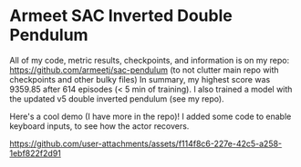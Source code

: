 # Armeet SAC Inverted Double Pendulum

All of my code, metric results, checkpoints, and information is on my repo: https://github.com/armeetj/sac-pendulum (to not clutter main repo with checkpoints and other bulky files)
In summary, my highest score was 9359.85 after 614 episodes (< 5 min of training). I also trained a model with the updated v5 double inverted pendulum (see my repo).

Here's a cool demo (I have more in the repo)! I added some code to enable keyboard inputs, to see how the actor recovers.


https://github.com/user-attachments/assets/f114f8c6-227e-42c5-a258-1ebf822f2d91

